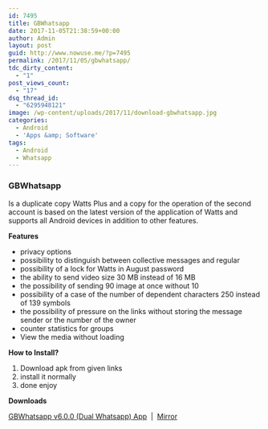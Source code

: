 ```yaml
---
id: 7495
title: GBWhatsapp
date: 2017-11-05T21:38:59+00:00
author: Admin
layout: post
guid: http://www.nowuse.me/?p=7495
permalink: /2017/11/05/gbwhatsapp/
tdc_dirty_content:
  - "1"
post_views_count:
  - "17"
dsq_thread_id:
  - "6295948121"
image: /wp-content/uploads/2017/11/download-gbwhatsapp.jpg
categories:
  - Android
  - 'Apps &amp; Software'
tags:
  - Android
  - Whatsapp
---
```

<h3><strong>GBWhatsapp</strong></h3>
Is a duplicate copy Watts Plus and a copy for the operation of the second account is based on the latest version of the application of Watts and supports all Android devices in addition to other features.

<strong>Features</strong>
<ul>
 	<li>privacy options</li>
 	<li>possibility to distinguish between collective messages and regular</li>
 	<li>possibility of a lock for Watts in August password</li>
 	<li>the ability to send video size 30 MB instead of 16 MB</li>
 	<li>the possibility of sending 90 image at once without 10</li>
 	<li>possibility of a case of the number of dependent characters 250 instead of 139 symbols</li>
 	<li>the possibility of pressure on the links without storing the message sender or the number of the owner</li>
 	<li>counter statistics for groups</li>
 	<li>View the media without loading</li>
</ul>
<strong>How to Install?</strong>
<ol>
 	<li>Download apk from given links</li>
 	<li>install it normally</li>
 	<li>done enjoy</li>
</ol>
<strong>Downloads</strong>

<a href="http://snowfiles.com/bk4js4hmg8lh" target="_blank" rel="noopener">GBWhatsapp v6.0.0 (Dual Whatsapp) App</a>  |  <a href="https://uplod.cc/s2batmgamhfb" target="_blank" rel="noopener">Mirror</a>